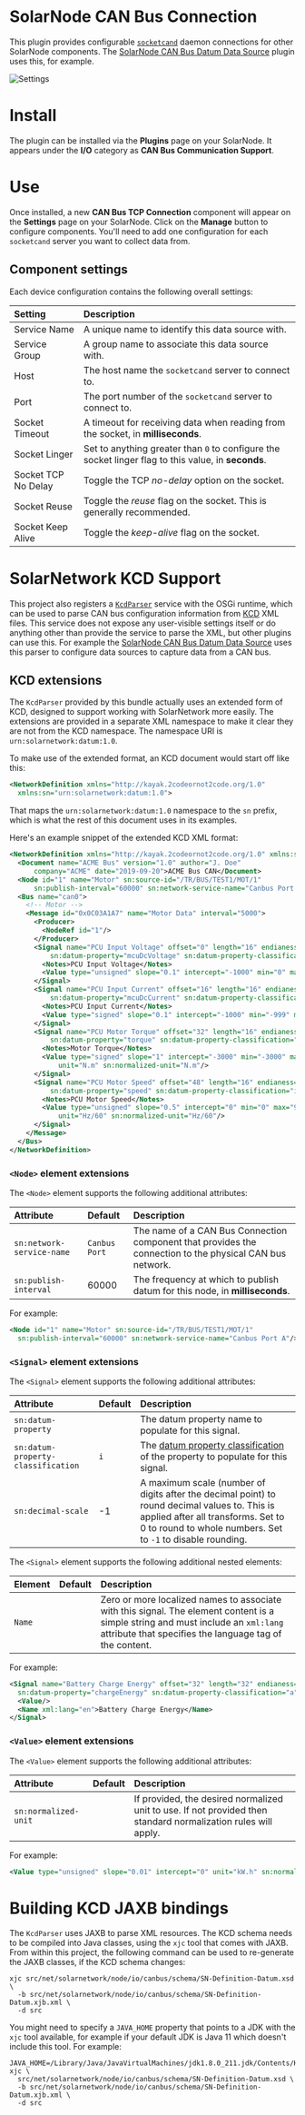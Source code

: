# SolarNode CAN Bus Connection

This plugin provides configurable [`socketcand`][socketcand] daemon connections for other SolarNode
components. The [SolarNode CAN Bus Datum Data Source][can-datum-source] plugin uses this, for
example.

![Settings](docs/solarnode-canbus-tcp-conn-settings.png)

# Install

The plugin can be installed via the **Plugins** page on your SolarNode. It appears under the **I/O**
category as **CAN Bus Communication Support**.

# Use

Once installed, a new **CAN Bus TCP Connection** component will appear on the **Settings** page on
your SolarNode. Click on the **Manage** button to configure components. You'll need to add one
configuration for each `socketcand` server you want to collect data from.

## Component settings

Each device configuration contains the following overall settings:

| Setting             | Description |
|:--------------------|:------------|
| Service Name        | A unique name to identify this data source with. |
| Service Group       | A group name to associate this data source with. |
| Host                | The host name the `socketcand` server to connect to. |
| Port                | The port number of the `socketcand` server to connect to. |
| Socket Timeout      | A timeout for receiving data when reading from the socket, in **milliseconds**. |
| Socket Linger       | Set to anything greater than `0` to configure the socket linger flag to this value, in **seconds**. |
| Socket TCP No Delay | Toggle the TCP _no-delay_ option on the socket. |
| Socket Reuse        | Toggle the _reuse_ flag on the socket. This is generally recommended. |
| Socket Keep Alive   | Toggle the _keep-alive_ flag on the socket. |


# SolarNetwork KCD Support

This project also registers a [`KcdParser`][kcd-parser] service with the OSGi runtime, which can be
used to parse CAN bus configuration information from [KCD][kcd] XML files. This service does not
expose any user-visible settings itself or do anything other than provide the service to parse the
XML, but other plugins can use this. For example the [SolarNode CAN Bus Datum Data
Source][can-datum-source] uses this parser to configure data sources to capture data from a CAN bus.

## KCD extensions

The `KcdParser` provided by this bundle actually uses an extended form of KCD, designed to
support working with SolarNetwork more easily. The extensions are provided in a separate XML
namespace to make it clear they are not from the KCD namespace. The namespace URI is
`urn:solarnetwork:datum:1.0`.

To make use of the extended format, an KCD document would start off like this:

```xml
<NetworkDefinition xmlns="http://kayak.2codeornot2code.org/1.0" 
  xmlns:sn="urn:solarnetwork:datum:1.0">
```

That maps the `urn:solarnetwork:datum:1.0` namespace to the `sn` prefix, which is what the rest of
this document uses in its examples.

Here's an example snippet of the extended KCD XML format:

```xml
<NetworkDefinition xmlns="http://kayak.2codeornot2code.org/1.0" xmlns:sn="urn:solarnetwork:datum:1.0">
  <Document name="ACME Bus" version="1.0" author="J. Doe" 
      company="ACME" date="2019-09-20">ACME Bus CAN</Document>
  <Node id="1" name="Motor" sn:source-id="/TR/BUS/TEST1/MOT/1" 
      sn:publish-interval="60000" sn:network-service-name="Canbus Port A"/>
  <Bus name="can0">
    <!-- Motor -->
    <Message id="0x0C03A1A7" name="Motor Data" interval="5000">
      <Producer>
        <NodeRef id="1"/>
      </Producer>
      <Signal name="PCU Input Voltage" offset="0" length="16" endianess="little"
          sn:datum-property="mcuDcVoltage" sn:datum-property-classification="i">
        <Notes>PCU Input Voltage</Notes>
        <Value type="unsigned" slope="0.1" intercept="-1000" min="0" max="999" unit="V"/>
      </Signal>
      <Signal name="PCU Input Current" offset="16" length="16" endianess="little"
          sn:datum-property="mcuDcCurrent" sn:datum-property-classification="i">
        <Notes>PCU Input Current</Notes>
        <Value type="signed" slope="0.1" intercept="-1000" min="-999" max="999" unit="A"/>
      </Signal>
      <Signal name="PCU Motor Torque" offset="32" length="16" endianess="little"
          sn:datum-property="torque" sn:datum-property-classification="i">
        <Notes>Motor Torque</Notes>
        <Value type="signed" slope="1" intercept="-3000" min="-3000" max="3000" 
            unit="N.m" sn:normalized-unit="N.m"/>
      </Signal>
      <Signal name="PCU Motor Speed" offset="48" length="16" endianess="little"
          sn:datum-property="speed" sn:datum-property-classification="i">
        <Notes>PCU Motor Speed</Notes>
        <Value type="unsigned" slope="0.5" intercept="0" min="0" max="9999" 
            unit="Hz/60" sn:normalized-unit="Hz/60"/>
      </Signal>
    </Message>
  </Bus>
</NetworkDefinition>
```

### `<Node>` element extensions

The `<Node>` element supports the following additional attributes:

| Attribute | Default | Description |
|:----------|:--------|:------------|
| `sn:network-service-name` | `Canbus Port` | The name of a CAN Bus Connection component that provides the connection to the physical CAN bus network. |
| `sn:publish-interval` | 60000 | The frequency at which to publish datum for this node, in **milliseconds**. |

For example:

```xml
<Node id="1" name="Motor" sn:source-id="/TR/BUS/TEST1/MOT/1" 
  sn:publish-interval="60000" sn:network-service-name="Canbus Port A"/>
```

### `<Signal>` element extensions

The `<Signal>` element supports the following additional attributes:

| Attribute | Default | Description |
|:----------|:--------|:------------|
| `sn:datum-property` | | The datum property name to populate for this signal. |
| `sn:datum-property-classification` | `i` | The [datum property classification][datum-samples] of the property to populate for this signal. |
| `sn:decimal-scale` | -1 | A maximum scale (number of digits after the decimal point) to round decimal values to. This is applied after all transforms. Set to 0 to round to whole numbers. Set to `-1` to disable rounding. |

The `<Signal>` element supports the following additional nested elements:

| Element | Default | Description |
|:----------|:--------|:------------|
| `Name` | | Zero or more localized names to associate with this signal. The element content is a simple string and must include an `xml:lang` attribute that specifies the language tag of the content. |


For example:

```xml
<Signal name="Battery Charge Energy" offset="32" length="32" endianess="little"
  sn:datum-property="chargeEnergy" sn:datum-property-classification="a">
  <Value/>
  <Name xml:lang="en">Battery Charge Energy</Name>
</Signal>
```

### `<Value>` element extensions

The `<Value>` element supports the following additional attributes:

| Attribute | Default | Description |
|:----------|:--------|:------------|
| `sn:normalized-unit` | | If provided, the desired normalized unit to use. If not provided then standard normalization rules will apply. |

For example:

```xml
<Value type="unsigned" slope="0.01" intercept="0" unit="kW.h" sn:normalized-unit="W.h"/>
```


# Building KCD JAXB bindings

The `KcdParser` uses JAXB to parse XML resources. The KCD schema needs to be compiled into Java
classes, using the `xjc` tool that comes with JAXB. From within this project, the following
command can be used to re-generate the JAXB classes, if the KCD schema changes:

```
xjc src/net/solarnetwork/node/io/canbus/schema/SN-Definition-Datum.xsd \
  -b src/net/solarnetwork/node/io/canbus/schema/SN-Definition-Datum.xjb.xml \
  -d src
```

You might need to specify a `JAVA_HOME` property that points to a JDK with the `xjc` tool
available, for example if your default JDK is Java 11 which doesn't include this tool.
For example:

```
JAVA_HOME=/Library/Java/JavaVirtualMachines/jdk1.8.0_211.jdk/Contents/Home xjc \
  src/net/solarnetwork/node/io/canbus/schema/SN-Definition-Datum.xsd \
  -b src/net/solarnetwork/node/io/canbus/schema/SN-Definition-Datum.xjb.xml \
  -d src
```

[socketcand]: https://github.com/linux-can/socketcand
[can-datum-source]: ../net.solarnetwork.node.datum.canbus
[datum-samples]: https://github.com/SolarNetwork/solarnetwork/wiki/SolarNet-API-global-objects#datum-samples
[kcd]: https://github.com/julietkilo/kcd
[kcd-parser]: src/net/solarnetwork/node/io/canbus/KcdParser.java
